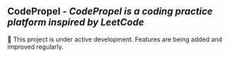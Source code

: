 ## CodePropel - *CodePropel is a coding practice platform inspired by LeetCode* 


🚧 This project is under active development. Features are being added and improved regularly.
